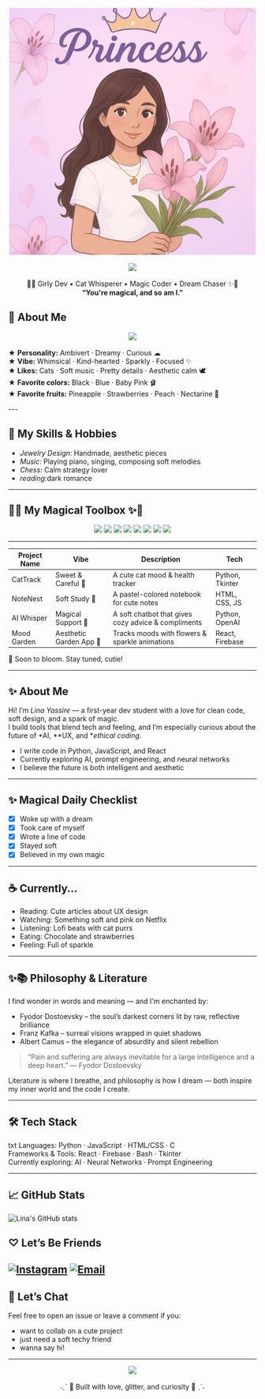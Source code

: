 <p align="center">
  <img src="WhatsApp Image 2025-05-19 at 02.26.00_f2c68f12.jpg" width="500" >

<p align="center">
  <img src="https://readme-typing-svg.demolab.com?font=Quicksand&size=24&duration=3000&pause=1000&color=FFB6C1&center=true&vCenter=true&width=435&lines=Welcome+to+Lina's+Universe!;Soft+code+dreams+in+baby+pink...;You're+magical+and+so+am+I." />
</p>

<p align="center">
  🌸✨ Girly Dev • Cat Whisperer • Magic Coder • Dream Chaser ✨🌸  
  <br>
  <strong>“You're magical, and so am I.”</strong>
</p>



## 🌷 About Me

  <p align="center">
  <img src="https://img.shields.io/badge/𖦹 About Me -ffcfe6?style=for-the-badge&logoColor=ff69b4" />
</p>

<p align="center">

★ <strong>Personality:</strong> Ambivert · Dreamy · Curious   ☁  
★ <strong>Vibe:</strong> Whimsical · Kind-hearted · Sparkly · Focused  ✨  
★ <strong>Likes:</strong> Cats · Soft music · Pretty details · Aesthetic calm  🕊  
★ <strong>Favorite colors:</strong> Black · Blue · Baby Pink  🩰  
★ <strong>Favorite fruits:</strong> Pineapple · Strawberries · Peach · Nectarine  🍓  

</p>
---

## 🌟 My Skills & Hobbies

- *Jewelry Design*: Handmade, aesthetic pieces
- *Music*: Playing piano, singing, composing soft melodies
- *Chess*: Calm strategy lover
- *reading*:dark romance
---

## 🌸✨ My Magical Toolbox ✨🌸

<p align="center">
  <img src="https://img.shields.io/badge/Python-ffcfe6?style=for-the-badge&logo=python&logoColor=ff69b4" />
  <img src="https://img.shields.io/badge/HTML5-ffe6f2?style=for-the-badge&logo=html5&logoColor=ff1493" />
  <img src="https://img.shields.io/badge/CSS3-fddde6?style=for-the-badge&logo=css3&logoColor=ff69b4" />
  <img src="https://img.shields.io/badge/JavaScript-fff0f5?style=for-the-badge&logo=javascript&logoColor=f7df1e" />
  <img src="https://img.shields.io/badge/VS_Code-ffe6fa?style=for-the-badge&logo=visual-studio-code&logoColor=6e40c9" />
  <img src="https://img.shields.io/badge/GitHub-fde7f7?style=for-the-badge&logo=github&logoColor=8b008b" />
  <img src="https://img.shields.io/badge/Linux-fff5fb?style=for-the-badge&logo=linux&logoColor=ff69b4" />
  <img src="https://img.shields.io/badge/OpenAI-ffe0f0?style=for-the-badge&logo=openai&logoColor=ff1493" />
</p>

---  

 
| Project Name   | Vibe                     | Description                                        | Tech                 |
|----------------|--------------------------|----------------------------------------------------|----------------------|
| CatTrack     | Sweet & Careful 🐾        | A cute cat mood & health tracker                   | Python, Tkinter      |
| NoteNest     | Soft Study 🧸             | A pastel-colored notebook for cute notes           | HTML, CSS, JS        |
| AI Whisper   | Magical Support 🌙        | A soft chatbot that gives cozy advice & compliments| Python, OpenAI       |
| Mood Garden  | Aesthetic Garden App 🌸   | Tracks moods with flowers & sparkle animations     | React, Firebase      |

🌈 Soon to bloom. Stay tuned, cutie!

---

## ✨ About Me

Hi! I’m *Lina Yassire* — a first-year dev student with a love for clean code, soft design, and a spark of magic.  
I build tools that blend tech and feeling, and I’m especially curious about the future of *AI, **UX, and **ethical coding*.

- I write code in Python, JavaScript, and React
- Currently exploring AI, prompt engineering, and neural networks
- I believe the future is both intelligent and aesthetic

---

## ✨ Magical Daily Checklist

- [x] Woke up with a dream  
- [x] Took care of myself  
- [x] Wrote a line of code  
- [x] Stayed soft  
- [x] Believed in my own magic  

---

## ☕ Currently...

- Reading: Cute articles about UX design  
- Watching: Something soft and pink on Netflix  
- Listening: Lofi beats with cat purrs  
- Eating: Chocolate and strawberries  
- Feeling: Full of sparkle  

---

## ✨📚 Philosophy & Literature

I find wonder in words and meaning — and I'm enchanted by:

- Fyodor Dostoevsky – the soul’s darkest corners lit by raw, reflective brilliance  
- Franz Kafka – surreal visions wrapped in quiet shadows  
- Albert Camus – the elegance of absurdity and silent rebellion

> “Pain and suffering are always inevitable for a large intelligence and a deep heart.” — Fyodor Dostoevsky

Literature is where I breathe, and philosophy is how I dream — both inspire my inner world and the code I create.

---

## 🛠 Tech Stack

txt
Languages: Python · JavaScript · HTML/CSS · C  
Frameworks & Tools: React · Firebase · Bash · Tkinter  
Currently exploring: AI · Neural Networks · Prompt Engineering


---
## 📈 GitHub Stats

![Lina's GitHub stats](https://github-readme-stats.vercel.app/api?username=pxxelina&show_icons=true&theme=radical)

## ♡ Let’s Be Friends

[![Instagram](https://img.shields.io/badge/instagram-@lina_yassire-FF69B4?style=for-the-badge&logo=instagram&logoColor=white)](https://instagram.com/lina_yassire)
[![Email](https://img.shields.io/badge/Email-linayassire00@gmail.com-ffc0cb?style=for-the-badge&logo=gmail&logoColor=white)](mailto:linayassire00@gmail.com)
---

## 💬 Let’s Chat

Feel free to open an issue or leave a comment if you:

- want to collab on a cute project  
- just need a soft techy friend  
- wanna say hi!

---





<p align="center">
  <img src="https://readme-typing-svg.herokuapp.com?font=Kalam&size=25&duration=3000&color=FFB6C1&center=true&vCenter=true&lines=Thanks+for+visiting!+You're+magical.;I+believe+in+you.;Let's+build+sparkly+things+together!" />
</p>

<p align="center">  
  ˗ˏˋ 💖 Built with love, glitter, and curiosity 💖 ˎˊ˗  
</p>
